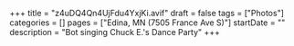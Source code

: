 +++
title = "z4uDQ4Qn4UjFdu4YxjKi.avif"
draft = false
tags = ["Photos"]
categories = []
pages = ["Edina, MN (7505 France Ave S)"]
startDate = ""
description = "Bot singing Chuck E.'s Dance Party"
+++
